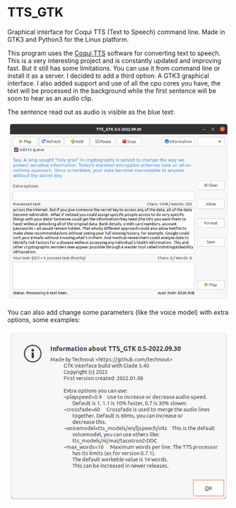 # TTS_GTK
Graphical interface for Coqui TTS (Text to Speech) command line. Made in GTK3 and Python3 for the Linux platform.

This program uses the [Coqui TTS](https://github.com/coqui-ai/TTS) software for converting text to speech. This is a very interesting project and is constantly updated and improving fast. But it still has some limitations. You can use it from command line or install it as a server. I decided to add a third option: A GTK3 graphical interface. I also added support and use of all the cpu cores you have, the text will be processed in the background while the first sentence will be soon to hear as an audio clip.

The sentence read out as audio is visible as the blue text:

![Screenshot](https://github.com/technout/tts_gtk/blob/main/screen_tts_gtk_1.png)

You can also add change some parameters (like the voice model) with extra options, some examples:

![Screenshot](https://github.com/technout/tts_gtk/blob/main/screen_tts_gtk_2.png)
